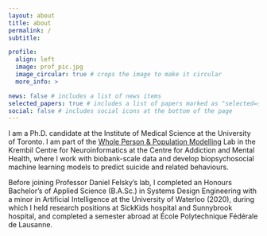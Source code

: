 ```yaml
---
layout: about
title: about
permalink: /
subtitle:

profile:
  align: left
  image: prof_pic.jpg
  image_circular: true # crops the image to make it circular
  more_info: >

news: false # includes a list of news items
selected_papers: true # includes a list of papers marked as "selected={true}"
social: false # includes social icons at the bottom of the page
---
```


I am a Ph.D. candidate at the Institute of Medical Science at the University of Toronto. I am part of the [Whole Person & Population Modelling](https://www.felskylab.com/) Lab in the Krembil Centre for Neuroinformatics at the Centre for Addiction and Mental Health, where I work with biobank-scale data and develop biopsychosocial machine learning models to predict suicide and related behaviours.

Before joining Professor Daniel Felsky’s lab, I completed an Honours Bachelor’s of Applied Science (B.A.Sc.) in Systems Design Engineering with a minor in Artificial Intelligence at the University of Waterloo (2020), during which I held research positions at SickKids hospital and Sunnybrook hospital, and completed a semester abroad at École Polytechnique Fédérale de Lausanne.

